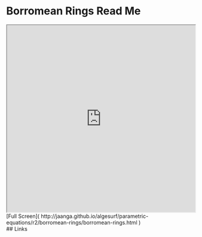 Borromean Rings Read Me
===

<iframe src='http://jaanga.github.io/algesurf/parametric-equations/r2/borromean-rings/borromean-rings.html' width=100% height=500px >
There is an `iframe` here. It is not visible when viewed on github.com/algesurf. To view, please see 'Project Links' below.
</iframe>
[Full Screen]( http://jaanga.github.io/algesurf/parametric-equations/r2/borromean-rings/borromean-rings.html )
<br>
## Links 
<http://www.3d-meier.de/tut3/Seite160.html>  
